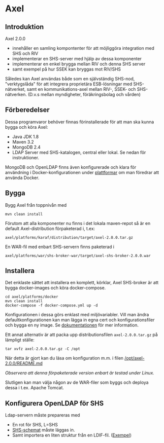 
Axel
============

## Introduktion

Axel 2.0.0

* innehåller en samling kompontenter för att möjliggöra integration med SHS och RIV
* implementerar en SHS-server med hjälp av dessa komponenter
* implementerar en enkel brygga mellan RIV och denna SHS server
* samt exempel på hur SSEK kan bryggas mot RIV/SHS

Således kan Axel användas både som en självständig SHS-nod, "verktygslåda" för att integrera
proprietära ESB-lösningar med SHS-nätverket, samt en kommunikations-axel mellan RIV-, SSEK- och SHS-nätverken.
(D.v.s mellan myndigheter, föräkringsbolag och vården)

## Förberedelser

Dessa programvaror behöver finnas förinstallerade för att man ska kunna bygga och köra Axel:

* Java JDK 1.8
* Maven 3.2
* MongoDB 2.4  
* LDAP Server med SHS-katalogen, central eller lokal. Se nedan för instruktioner.

MongoDB och OpenLDAP finns även konfigurerade och klara för användning i Docker-konfigurationen under [plattformar](platforms/docker/README.md) om man föredrar att använda Docker. 

Bygga
---------------

Bygg Axel från toppnivån med

    mvn clean install

Förutom att alla komponenter nu finns i det lokala maven-repot så är en default Axel-distribution
förpaketerad i, t.ex:

    axel/platforms/karaf/distribution/target/axel-2.0.0.tar.gz

En WAR-fil med enbart SHS-servern finns paketerad i 
    
    axel/platforms/war/shs-broker-war/target/axel-shs-broker-2.0.0.war

Installera
---------------
Det enklaste sättet att installera en komplett, körklar, Axel SHS-broker är att bygga docker-images och köra docker-compose.

    cd axel/platforms/docker
    mvn clean install 
    docker-compose -f docker-compose.yml up -d

Konfigurationen i dessa görs enklast med miljövariabler. 
Vill man ändra defaultkonfigurationen kan man lägga in egna cert och konfigurationsfiler och bygga en ny image.
Se [dokumentationen](platforms/docker/README.md) för mer information.

Ett annat alternativ är att packa upp distributionsfilen `axel-2.0.0.tar.gz` på lämpligt ställe:

    tar xvfz axel-2.0.0.tar.gz -C /opt

När detta är gjort kan du läsa om konfiguration m.m. i filen [/opt/axel-2.0.0/README.md](platforms/karaf/distribution/src/main/distribution/README.md)


*Observera att denna förpaketerade version enbart är testad under Linux.*

Slutligen kan man välja någon av de WAR-filer som byggs och deploya dessa i t.ex. Apache Tomcat.


Konfigurera OpenLDAP för SHS
-------------------------------

Ldap-servern måste prepareras med

* En rot för SHS, L=SHS
* [SHS-schemat](docs/src/main/resources/ldap/axel-shs-schema.ldif) måste läggas in.
* Samt importera en liten struktur från en LDIF-fil. ([Exempel](docs/src/main/resources/ldap/axel-systemtest.ldif))







